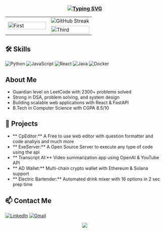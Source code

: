 <!-- Profile Header -->
<h3 align="center"><a href="https://git.io/typing-svg"><img src="https://readme-typing-svg.herokuapp.com?font=Bitcount+Grid+Double&pause=1000&color=F7F7F7&center=true&vCenter=true&random=true&width=435&lines=Hi+there!+I+am+Aditya+;Competitive+Programmer+%7C+Developer++" alt="Typing SVG" /></a></h3>

<!-- Badges & Stats -->
 <table>
  <tr>
    <!-- First image spans two rows and takes 50% of the table’s width -->
    <td width="50%" rowspan="2">
      <img src="https://leetcard.jacoblin.cool/adi_arr?theme=dark&ext=contest" width="100%" alt="First">
    </td>
    <!-- Second image sits in the top‑right cell -->
    <td>
      <img src="https://github-readme-streak-stats.herokuapp.com?user=Aditya-a404a&theme=dark&hide_border=true" alt="GitHub Streak" />
    </td>
  </tr>
  <tr>
    <!-- Third image sits in the bottom‑right cell -->
    <td>
      <img src="https://media0.giphy.com/media/v1.Y2lkPTc5MGI3NjExdGpuM2tqd25zZTJiOTd3YmNnczNtZTh2d3hkbDhlOXE4c2ZjbWg2dyZlcD12MV9pbnRlcm5hbF9naWZfYnlfaWQmY3Q9Zw/1aPuY0iblEJupNGrWL/giphy.gif" width="100%" alt="Third">
    </td>
  </tr>
</table>

## 🛠️ Skills

![Python](https://img.shields.io/badge/Python-3670A0?style=for-the-badge&logo=python&logoColor=ffdd54)
![JavaScript](https://img.shields.io/badge/JavaScript-323330?style=for-the-badge&logo=javascript&logoColor=F7DF1E)
![React](https://img.shields.io/badge/React-20232A?style=for-the-badge&logo=react&logoColor=61DAFB)
![Java](https://img.shields.io/badge/Java-ED8B00?style=for-the-badge&logo=java&logoColor=white)
![Docker](https://img.shields.io/badge/Docker-2496ED?style=for-the-badge&logo=docker&logoColor=white)

## About Me

-  Guardian level on LeetCode with 2300+ problems solved
-  Strong in DSA, problem solving, and system design
-  Building scalable web applications with React & FastAPI
-  B.Tech in Computer Science with CGPA 8.5/10

## 💼 Projects
- ** CpEditor:** A Free to use web editor with question formatter and code analiyis and much more
- ** ExeServer:** A Open Source Server to execute any type of code using the api
- ** Transcript AI:** Video summarization app using OpenAI & YouTube API
- ** AD Wallet:** Multi-chain crypto wallet with Ethereum & Solana support
- ** Electric Bartender:** Automated drink mixer with 16 options in 2 sec prep time

## 📫 Contact Me

[![LinkedIn](https://img.shields.io/badge/-LinkedIn-blue?style=for-the-badge&logo=Linkedin&logoColor=white)](https://linkedin.com/in/aditya789arora)
[![Gmail](https://img.shields.io/badge/Gmail-D14836?style=for-the-badge&logo=gmail&logoColor=white)](mailto:aditya789arora@gmail.com)

<p align="center">
  <img src="https://github-profile-trophy.vercel.app/?username=Aditya-a404a&theme=radical&no-frame=true&row=1" />
</p>
